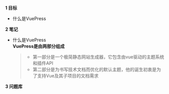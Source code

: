 
**1 目标**
* 什么是VuePress

**2 笔记**
* 什么是VuePress  
    **VuePress是由两部分组成**
    > * 第一部分是一个极简静态网站生成器，它包含由vue驱动的主题系统和插件API  
    > * 第二部分是为书写技术文档而优化的默认主题，他的诞生初衷是为了支持Vue及其子项目的文档需求  

**3 问题库**